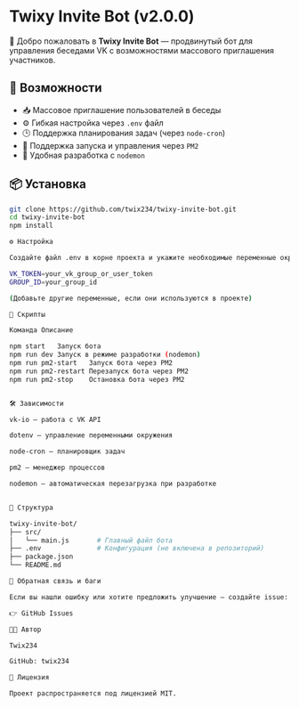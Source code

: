 # Twixy Invite Bot (v2.0.0)

👋 Добро пожаловать в **Twixy Invite Bot** — продвинутый бот для управления беседами VK с возможностями массового приглашения участников.

## 🚀 Возможности

- 📥 Массовое приглашение пользователей в беседы
- ⚙️ Гибкая настройка через `.env` файл
- 🕒 Поддержка планирования задач (через `node-cron`)
- 🔁 Поддержка запуска и управления через `PM2`
- 🔧 Удобная разработка с `nodemon`

## 📦 Установка

```bash
git clone https://github.com/twix234/twixy-invite-bot.git
cd twixy-invite-bot
npm install

⚙️ Настройка

Создайте файл .env в корне проекта и укажите необходимые переменные окружения:

VK_TOKEN=your_vk_group_or_user_token
GROUP_ID=your_group_id

(Добавьте другие переменные, если они используются в проекте)

🧪 Скрипты

Команда	Описание

npm start	Запуск бота
npm run dev	Запуск в режиме разработки (nodemon)
npm run pm2-start	Запуск бота через PM2
npm run pm2-restart	Перезапуск бота через PM2
npm run pm2-stop	Остановка бота через PM2


🛠️ Зависимости

vk-io — работа с VK API

dotenv — управление переменными окружения

node-cron — планировщик задач

pm2 — менеджер процессов

nodemon — автоматическая перезагрузка при разработке


📁 Структура

twixy-invite-bot/
├── src/
│   └── main.js       # Главный файл бота
├── .env              # Конфигурация (не включена в репозиторий)
├── package.json
└── README.md

🐛 Обратная связь и баги

Если вы нашли ошибку или хотите предложить улучшение — создайте issue:

👉 GitHub Issues

🧑‍💻 Автор

Twix234

GitHub: twix234

📄 Лицензия

Проект распространяется под лицензией MIT.
